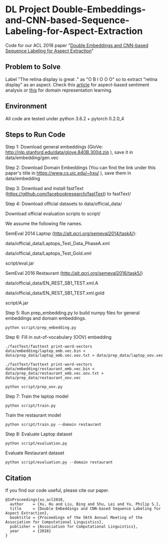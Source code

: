 # DL Project Double-Embeddings-and-CNN-based-Sequence-Labeling-for-Aspect-Extraction
Code for our ACL 2018 paper "[Double Embeddings and CNN-based Sequence Labeling for Aspect Extraction](http://www.aclweb.org/anthology/P18-2094)"

## Problem to Solve

Label "The retina display is great ." as "O B I O O O" so to extract "retina display" as an aspect.
Check this [article](https://howardhsu.github.io/article/absa/) for aspect-based sentiment analysis or [this](https://howardhsu.github.io/article/tdrl/) for domain representation learning.

## Environment

All code are tested under python 3.6.2 + pytorch 0.2.0_4

## Steps to Run Code

Step 1: Download general embeddings (GloVe: http://nlp.stanford.edu/data/glove.840B.300d.zip ), save it in data/embedding/gen.vec

Step 2: Download Domain Embeddings (You can find the link under this paper's title in https://www.cs.uic.edu/~hxu/ ), save them in data/embedding

Step 3:
Download and install fastText (https://github.com/facebookresearch/fastText) to fastText/

Step 4:
Download official datasets to data/official_data/

Download official evaluation scripts to script/

We assume the following file names.

SemEval 2014 Laptop (http://alt.qcri.org/semeval2014/task4/):

data/official_data/Laptops_Test_Data_PhaseA.xml

data/official_data/Laptops_Test_Gold.xml

script/eval.jar

SemEval 2016 Restaurant (http://alt.qcri.org/semeval2016/task5/)

data/official_data/EN_REST_SB1_TEST.xml.A

data/official_data/EN_REST_SB1_TEST.xml.gold

script/A.jar

Step 5: Run prep_embedding.py to build numpy files for general embeddings and domain embeddings.
```
python script/prep_embedding.py
```

Step 6: Fill in out-of-vocabulary (OOV) embedding
```
./fastText/fasttext print-word-vectors data/embedding/laptop_emb.vec.bin < data/prep_data/laptop_emb.vec.oov.txt > data/prep_data/laptop_oov.vec

./fastText/fasttext print-word-vectors data/embedding/restaurant_emb.vec.bin < data/prep_data/restaurant_emb.vec.oov.txt > data/prep_data/restaurant_oov.vec

python script/prep_oov.py
```

Step 7: Train the laptop model
```
python script/train.py
```
Train the restaurant model
```
python script/train.py --domain restaurant
```

Step 8: Evaluate Laptop dataset
```
python script/evaluation.py
```
Evaluate Restaurant dataset
```
python script/evaluation.py --domain restaurant
```

## Citation

If you find our code useful, please cite our paper.
```
@InProceedings{xu_acl2018,
  author    = {Xu, Hu and Liu, Bing and Shu, Lei and Yu, Philip S.},
  title     = {Double Embeddings and CNN-based Sequence Labeling for Aspect Extraction},
  booktitle = {Proceedings of the 56th Annual Meeting of the Association for Computational Linguistics},
  publisher = {Association for Computational Linguistics},
  year      = {2018}
}
```

